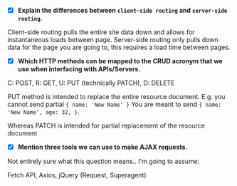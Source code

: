 - [x] **Explain the differences between `client-side routing` and `server-side routing`.**

Client-side routing pulls the entire site data down and allows for instantaneous loads between page.
Server-side routing only pulls down data for the page you are going to, this requires a load time between pages.

- [x] **Which HTTP methods can be mapped to the CRUD acronym that we use when interfacing with APIs/Servers.**

C: POST, R: GET, U: PUT (technically PATCH), D: DELETE

PUT method is intended to replace the entire resource document. E.g. you cannot send partial `{ name: 'New Name' }`
You are meant to send `{ name: 'New Name', age: 32, }`.

Whereas PATCH is intended for partial replacement of the resource document

- [x] **Mention three tools we can use to make AJAX requests.**

Not entirely sure what this question means.. I'm going to assume:

Fetch API, Axios, jQuery (Request, Superagent)